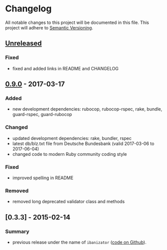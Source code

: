 # Changelog

All notable changes to this project will be documented in this file.
This project will adhere to [Semantic Versioning](http://semver.org/).

## [Unreleased]
### Fixed
- fixed and added links in README and CHANGELOG

## [0.9.0] - 2017-03-17
### Added
- new development dependencies: rubocop, rubocop-rspec, rake, bundle, guard-rspec, guard-rubocop

### Changed
- updated development dependencies: rake, bundler, rspec
- latest db/blz.txt file from Deutsche Bundesbank (valid 2017-03-06 to 2017-06-04)
- changed code to modern Ruby community coding style

### Fixed
- improved spelling in README

### Removed
- removed long deprecated validator class and methods

## [0.3.3] - 2015-02-14
### Summary

- previous release under the name of `ibanizator` ([code on Github](softwareinmotion/ibanizator)).  

[Unreleased]: https://github.com/dkd/dkd-ibanizator/compare/master...develop
[0.9.0]: https://github.com/dkd/dkd-ibanizator/releases/tag/v0.9.0
